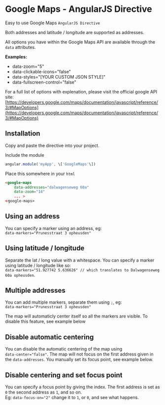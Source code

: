 Google Maps - AngularJS Directive
=================================

Easy to use Google Maps `AngularJS Directive`

Both addresses and latitude / longitude are supported as addresses.

All options you have within the Google Maps API are available through the `data` attributes.

**Examples:**  

*   data-zoom="5"
*   data-clickable-icons="false"
*   data-styles="\[YOUR CUSTOM JSON STYLE\]"
*   data-fullscreen-control="false"

For a full list of options with explenation, please visit the official google API site: [https://developers.google.com/maps/documentation/javascript/reference/3/#MapOptions](https://developers.google.com/maps/documentation/javascript/reference/3/#MapOptions)

Installation
------------

Copy and paste the directive into your project.

Include the module

```javascript
angular.module('myApp', \['GoogleMaps'\])
```

Place this somewhere in your `html`

```html
<google-maps 
    data-addresses="dalwagenseweg 60a" 
    data-zoom="14"
    ... >
<⁄google-maps>
```

Using an address
----------------

You can specify a marker using an address, eg:  
`data-markers="Prunesstraat 3 opheusden"`

Using latitude / longitude
--------------------------

Separate the lat / long value with a whitespace. You can specify a marker using latitude / longitude like so:  
`data-markers="51.927742 5.636626" // which translates to Dalwagenseweg 60a opheusden`.  

Multiple addresses
------------------

You can add multiple markers, separate them using `;`, eg:  
`data-markers="Prunesstraat 3 opheusden"`

The map will automaticly center itself so all the markers are visible. To disable this feature, see example below

Disable automatic centering
---------------------------

You can disable the automatic centering of the map using  
`data-center="false"`. The map will not focus on the first address given in the `data-addresses`. You manually set its focus point, see example below.

Disable centering and set focus point
-------------------------------------

You can specify a focus point by giving the index. The first address is set as `0` the second address as `1`, and so on.  
Eg: `data-focus-on="2"` change it to `1`, or `0`, and see what happens.
